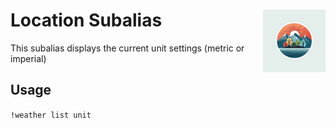 <h1>Location Subalias<img align="right" src="../../../Data/images/main.png" width="100px"></h1>

This subalias displays the current unit settings (metric or imperial)

## Usage
`!weather list unit`
